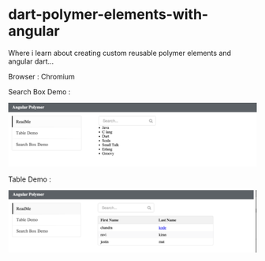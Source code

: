 dart-polymer-elements-with-angular
==================================

Where i learn about creating custom reusable polymer elements and angular dart...

Browser : Chromium

Search Box Demo :

![tableDemo](/web/images/searchboxDemo.png?raw=true)

Table Demo :

![tableDemo](/web/images/tableDemo.png?raw=true)






